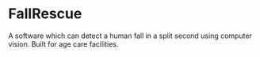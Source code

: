 # FallRescue

A software which can detect a human fall in a split second using computer vision. Built for age care facilities. 
